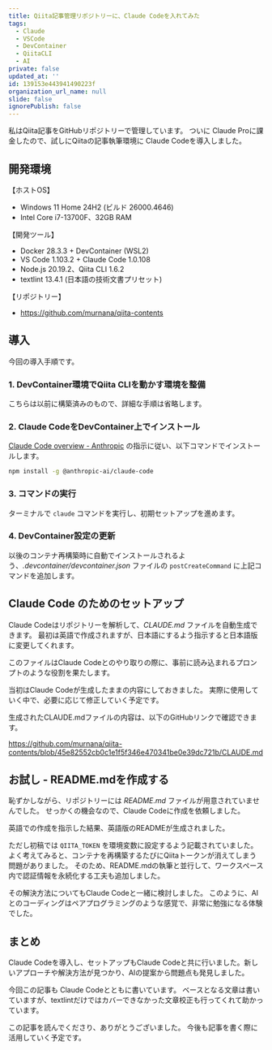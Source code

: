 ```yaml
---
title: Qiita記事管理リポジトリーに、Claude Codeを入れてみた
tags:
  - Claude
  - VSCode
  - DevContainer
  - QiitaCLI
  - AI
private: false
updated_at: ''
id: 139153e443941490223f
organization_url_name: null
slide: false
ignorePublish: false
---
```


私はQiita記事をGitHubリポジトリーで管理しています。
ついに Claude Proに課金したので、試しにQiitaの記事執筆環境に Claude Codeを導入しました。

## 開発環境
<!-- textlint-disable ja-technical-writing/ja-no-mixed-period -->
【ホストOS】
- Windows 11 Home 24H2 (ビルド 26000.4646)
- Intel Core i7-13700F、32GB RAM

【開発ツール】
- Docker 28.3.3 + DevContainer (WSL2)
- VS Code 1.103.2 + Claude Code 1.0.108
- Node.js 20.19.2、Qiita CLI 1.6.2
- textlint 13.4.1 (日本語の技術文書プリセット)

【リポジトリー】
- https://github.com/murnana/qiita-contents
<!-- textlint-enable ja-technical-writing/ja-no-mixed-period -->

## 導入

今回の導入手順です。

### 1. DevContainer環境でQiita CLIを動かす環境を整備

こちらは以前に構築済みのもので、詳細な手順は省略します。

### 2. Claude CodeをDevContainer上でインストール

[Claude Code overview - Anthropic](https://docs.anthropic.com/en/docs/claude-code/overview) の指示に従い、以下コマンドでインストールします。

```bash
npm install -g @anthropic-ai/claude-code
```

### 3. コマンドの実行

ターミナルで `claude` コマンドを実行し、初期セットアップを進めます。

### 4. DevContainer設定の更新

以後のコンテナ再構築時に自動でインストールされるよう、_.devcontainer/devcontainer.json_ ファイルの `postCreateCommand` に上記コマンドを追加します。

## Claude Code のためのセットアップ
Claude Codeはリポジトリーを解析して、_CLAUDE.md_ ファイルを自動生成できます。
最初は英語で作成されますが、日本語にするよう指示すると日本語版に変更してくれます。

このファイルはClaude Codeとのやり取りの際に、事前に読み込まれるプロンプトのような役割を果たします。

当初はClaude Codeが生成したままの内容にしておきました。
実際に使用していく中で、必要に応じて修正していく予定です。

生成されたCLAUDE.mdファイルの内容は、以下のGitHubリンクで確認できます。

https://github.com/murnana/qiita-contents/blob/45e82552cb0c1e1f5f346e470341be0e39dc721b/CLAUDE.md


## お試し - README.mdを作成する
恥ずかしながら、リポジトリーには _README.md_ ファイルが用意されていませんでした。
せっかくの機会なので、Claude Codeに作成を依頼しました。

英語での作成を指示した結果、英語版のREADMEが生成されました。

ただし初稿では `QIITA_TOKEN` を環境変数に設定するよう記載されていました。
よく考えてみると、コンテナを再構築するたびにQiitaトークンが消えてしまう問題がありました。
そのため、README.mdの執筆と並行して、ワークスペース内で認証情報を永続化する工夫も追加しました。

その解決方法についてもClaude Codeと一緒に検討しました。
このように、AIとのコーディングはペアプログラミングのような感覚で、非常に勉強になる体験でした。

## まとめ

Claude Codeを導入し、セットアップもClaude Codeと共に行いました。新しいアプローチや解決方法が見つかり、AIの提案から問題点も発見しました。

今回この記事も Claude Codeとともに書いています。
ベースとなる文章は書いていますが、textlintだけではカバーできなかった文章校正も行ってくれて助かっています。

この記事を読んでくださり、ありがとうございました。
今後も記事を書く際に活用していく予定です。
